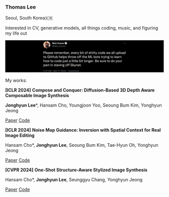 <!-- # 👋👀 -->

### Thomas Lee

Seoul, South Korea🇰🇷

Interested in CV, generative models, all things coding, music, and figuring my life out

![Doing my part](https://github.com/tomtom1103/The_Helvetica_Scenario/blob/main/images/purpose.png)

My works:

**[ICLR 2024]** **Compose and Conquer: Diffusion-Based 3D Depth Aware Composable Image Synthesis**

**Jonghyun Lee***, Hansam Cho, Youngjoon Yoo, Seoung Bum Kim, Yonghyun Jeong

[Paper](https://arxiv.org/abs/2401.09048) [Code](https://github.com/tomtom1103/compose-and-conquer/)


**[ICLR 2024]** **Noise Map Guidance: Inversion with Spatial Context for Real Image Editing**

Hansam Cho*, **Jonghyun Lee**, Seoung Bum Kim, Tae-Hyun Oh, Yonghyun Jeong

[Paper](https://arxiv.org/abs/2402.04625) [Code](https://github.com/hansam95/NMG)

**[CVPR 2024]** **One-Shot Structure-Aware Stylized Image Synthesis**

Hansam Cho*, **Jonghyun Lee**, Seunggyu Chang, Yonghyun Jeong

[Paper](https://arxiv.org/abs/2402.17275) [Code](https://github.com/hansam95/OSASIS)



<!-- ![Leetcode Stats](https://leetcard.jacoblin.cool/tomtom1103?theme=nord)
 -->
 
<!---
Profiles

<a href="https://www.linkedin.com/in/jong-hyun-lee-9b7754222/" target="_blank"><img src="https://img.shields.io/badge/Linkedin-161B22?style=for-the-badge&logo=Linkedin&logoColor=0A66C2"/></a> <a href="https://soundcloud.com/thirdtomcat" target="_blank"><img src="https://img.shields.io/badge/SoundCloud-161B22?style=for-the-badge&logo=soundcloud&logoColor=#FF3300"/></a>

Stuff I made.

<a href="https://tomtom1103.github.io" target="_blank"><img src="https://img.shields.io/badge/The Life and Times of Thomas Lee-161B22?style=for-the-badge&logo=github&logoColor=white"/></a> <a href="https://share.streamlit.io/tomtom1103/kuiai_hackathon_2022/main/JL_app.py" target="_blank"><img src="https://img.shields.io/badge/Journey Lee-161B22?style=for-the-badge&logo=streamlit&logoColor=FF4B4B"/></a> <a href="https://jeon-100.github.io/Dangzang/" target="_blank"><img src="https://img.shields.io/badge/당신을 위한 장학금, 당장!-161B22?style=for-the-badge&logo=react&logoColor=#61DAFB"/></a>
--->


<!---
![](https://github-readme-stats.vercel.app/api?username=tomtom1103&count_private=true&show_icons=true&theme=synthwave)
--->

